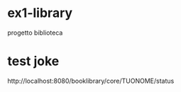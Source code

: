 # ex1-library
progetto biblioteca

# test joke
http://localhost:8080/booklibrary/core/TUONOME/status

